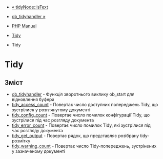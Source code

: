 - [« tidyNode::isText](tidynode.istext.md)
- [ob_tidyhandler »](function.ob-tidyhandler.md)

- [PHP Manual](index.md)
- [Tidy](book.tidy.md)
- Tidy

# Tidy

## Зміст

- [ob_tidyhandler](function.ob-tidyhandler.md) - Функція зворотнього
виклику ob_start для відновлення буфера
- [tidy_access_count](function.tidy-access-count.md) - Повертає
число доступних попереджень Tidy, що зустрілися у розглянутому
документі
- [tidy_config_count](function.tidy-config-count.md) - Повертає
число помилок конфігурації Tidy, що зустрілися під час розгляду
документа
- [tidy_error_count](function.tidy-error-count.md) - Повертає
число помилок Tidy, які зустрілися під час розгляду документа
- [tidy_get_output](function.tidy-get-output.md) - Повертає
рядок, що представляє розібрану tidy-розмітку
- [tidy_warning_count](function.tidy-warning-count.md) - Повертає
число Tidy-попереджень, зустрінених у зазначеному документі
